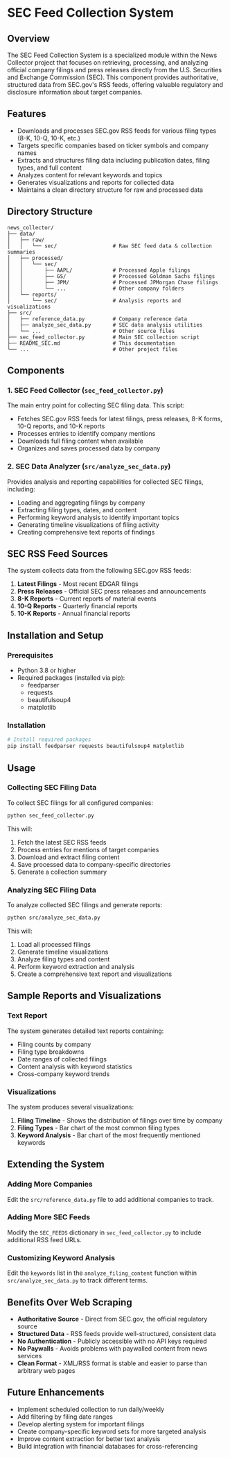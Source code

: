 # SEC Feed Collection System

## Overview
The SEC Feed Collection System is a specialized module within the News Collector project that focuses on retrieving, processing, and analyzing official company filings and press releases directly from the U.S. Securities and Exchange Commission (SEC). This component provides authoritative, structured data from SEC.gov's RSS feeds, offering valuable regulatory and disclosure information about target companies.

## Features
- Downloads and processes SEC.gov RSS feeds for various filing types (8-K, 10-Q, 10-K, etc.)
- Targets specific companies based on ticker symbols and company names
- Extracts and structures filing data including publication dates, filing types, and full content
- Analyzes content for relevant keywords and topics
- Generates visualizations and reports for collected data
- Maintains a clean directory structure for raw and processed data

## Directory Structure
```
news_collector/
├── data/
│   ├── raw/
│   │   └── sec/                  # Raw SEC feed data & collection summaries
│   ├── processed/
│   │   └── sec/
│   │       ├── AAPL/             # Processed Apple filings
│   │       ├── GS/               # Processed Goldman Sachs filings
│   │       ├── JPM/              # Processed JPMorgan Chase filings
│   │       └── ...               # Other company folders
│   └── reports/
│       └── sec/                  # Analysis reports and visualizations
├── src/
│   ├── reference_data.py         # Company reference data
│   ├── analyze_sec_data.py       # SEC data analysis utilities
│   └── ...                       # Other source files
├── sec_feed_collector.py         # Main SEC collection script
├── README_SEC.md                 # This documentation
└── ...                           # Other project files
```

## Components

### 1. SEC Feed Collector (`sec_feed_collector.py`)
The main entry point for collecting SEC filing data. This script:
- Fetches SEC.gov RSS feeds for latest filings, press releases, 8-K forms, 10-Q reports, and 10-K reports
- Processes entries to identify company mentions
- Downloads full filing content when available
- Organizes and saves processed data by company

### 2. SEC Data Analyzer (`src/analyze_sec_data.py`)
Provides analysis and reporting capabilities for collected SEC filings, including:
- Loading and aggregating filings by company
- Extracting filing types, dates, and content
- Performing keyword analysis to identify important topics
- Generating timeline visualizations of filing activity
- Creating comprehensive text reports of findings

## SEC RSS Feed Sources
The system collects data from the following SEC.gov RSS feeds:
1. **Latest Filings** - Most recent EDGAR filings
2. **Press Releases** - Official SEC press releases and announcements
3. **8-K Reports** - Current reports of material events
4. **10-Q Reports** - Quarterly financial reports
5. **10-K Reports** - Annual financial reports

## Installation and Setup

### Prerequisites
- Python 3.8 or higher
- Required packages (installed via pip):
  - feedparser
  - requests
  - beautifulsoup4
  - matplotlib

### Installation
```bash
# Install required packages
pip install feedparser requests beautifulsoup4 matplotlib
```

## Usage

### Collecting SEC Filing Data
To collect SEC filings for all configured companies:

```bash
python sec_feed_collector.py
```

This will:
1. Fetch the latest SEC RSS feeds
2. Process entries for mentions of target companies
3. Download and extract filing content
4. Save processed data to company-specific directories
5. Generate a collection summary

### Analyzing SEC Filing Data
To analyze collected SEC filings and generate reports:

```bash
python src/analyze_sec_data.py
```

This will:
1. Load all processed filings
2. Generate timeline visualizations
3. Analyze filing types and content
4. Perform keyword extraction and analysis
5. Create a comprehensive text report and visualizations

## Sample Reports and Visualizations

### Text Report
The system generates detailed text reports containing:
- Filing counts by company
- Filing type breakdowns
- Date ranges of collected filings
- Content analysis with keyword statistics
- Cross-company keyword trends

### Visualizations
The system produces several visualizations:
1. **Filing Timeline** - Shows the distribution of filings over time by company
2. **Filing Types** - Bar chart of the most common filing types
3. **Keyword Analysis** - Bar chart of the most frequently mentioned keywords

## Extending the System

### Adding More Companies
Edit the `src/reference_data.py` file to add additional companies to track.

### Adding More SEC Feeds
Modify the `SEC_FEEDS` dictionary in `sec_feed_collector.py` to include additional RSS feed URLs.

### Customizing Keyword Analysis
Edit the `keywords` list in the `analyze_filing_content` function within `src/analyze_sec_data.py` to track different terms.

## Benefits Over Web Scraping
- **Authoritative Source** - Direct from SEC.gov, the official regulatory source
- **Structured Data** - RSS feeds provide well-structured, consistent data
- **No Authentication** - Publicly accessible with no API keys required
- **No Paywalls** - Avoids problems with paywalled content from news services
- **Clean Format** - XML/RSS format is stable and easier to parse than arbitrary web pages

## Future Enhancements
- Implement scheduled collection to run daily/weekly
- Add filtering by filing date ranges
- Develop alerting system for important filings
- Create company-specific keyword sets for more targeted analysis
- Improve content extraction for better text analysis
- Build integration with financial databases for cross-referencing 